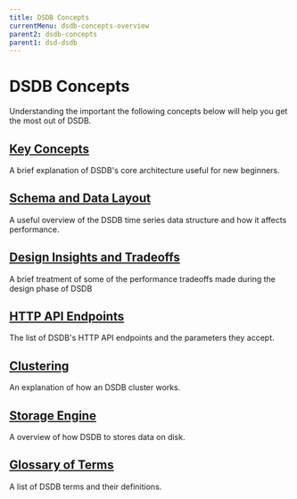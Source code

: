 ```yaml
---
title: DSDB Concepts
currentMenu: dsdb-concepts-overview
parent2: dsdb-concepts
parent1: dsd-dsdb
---
```


# DSDB Concepts

Understanding the important the following concepts below will help you get the most out of DSDB.

## [Key Concepts](/dsdb/v1.0/concepts/key_concepts/)

A brief explanation of DSDB's core architecture useful for new beginners.

## [Schema and Data Layout](/dsdb/v1.0/concepts/schema_and_data_layout/)

A useful overview of the DSDB time series data structure and how it affects performance.

## [Design Insights and Tradeoffs](/dsdb/v1.0/concepts/schema_and_data_layout/)

A brief treatment of some of the performance tradeoffs made during the design phase of DSDB 

## [HTTP API Endpoints](/dsdb/v1.0/concepts/api/)

The list of DSDB's HTTP API endpoints and the parameters they accept.

## [Clustering](/dsdb/v1.0/concepts/clustering/)

An explanation of how an DSDB cluster works.

## [Storage Engine](/dsdb/v1.0/concepts/storage_engine/)

A overview of how DSDB to stores data on disk.

## [Glossary of Terms](/dsdb/v1.0/concepts/glossary/)

A list of DSDB terms and their definitions.
